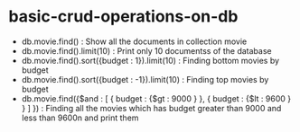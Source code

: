 # basic-crud-operations-on-db
- db.movie.find() : Show all the documents in collection movie
- db.movie.find().limit(10) : Print only 10 documentss of the database
- db.movie.find().sort({budget : 1}).limit(10) : Finding bottom movies by budget
-  db.movie.find().sort({budget : -1}).limit(10) : Finding top movies by budget
-  db.movie.find({$and : [ { budget : {$gt : 9000 } }, { budget : {$lt : 9600 } }   ]  }) : Finding all the movies which has budget greater than 9000 and less than 9600n and print them

